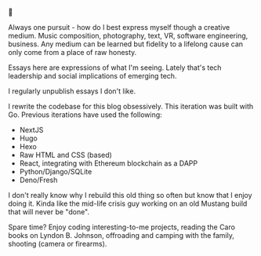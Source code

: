 👋

Always one pursuit - how do I best express myself though a creative medium. Music composition, photography, text, VR, software engineering, business. Any medium can be learned but fidelity to a lifelong cause can only come from a place of raw honesty.

Essays here are expressions of what I'm seeing. Lately that's tech leadership and social implications of emerging tech.

I regularly unpublish essays I don't like.

I rewrite the codebase for this blog obsessively. This iteration was built with Go. Previous iterations have used the following:

- NextJS
- Hugo
- Hexo
- Raw HTML and CSS (based)
- React, integrating with Ethereum blockchain as a DAPP
- Python/Django/SQLite
- Deno/Fresh

I don't really know why I rebuild this old thing so often but know that I enjoy doing it. Kinda like the mid-life crisis guy working on an old Mustang build that will never be "done".

Spare time? Enjoy coding interesting-to-me projects, reading the Caro books on Lyndon B. Johnson, offroading and camping with the family, shooting (camera or firearms).
